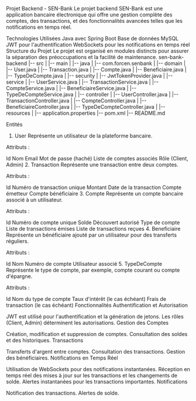 Projet Backend - SEN-Bank
Le projet backend SEN-Bank est une application bancaire électronique qui offre une gestion complète des comptes, des transactions, et des fonctionnalités avancées telles que les notifications en temps réel.

Technologies Utilisées
Java avec Spring Boot
Base de données MySQL
JWT pour l'authentification
WebSockets pour les notifications en temps réel
Structure du Projet
Le projet est organisé en modules distincts pour assurer la séparation des préoccupations et la facilité de maintenance.
sen-bank-backend
|-- src
|   |-- main
|       |-- java
|           |-- com.forcen.senbank
|               |-- domain
|                   |-- User.java
|                   |-- Transaction.java
|                   |-- Compte.java
|                   |-- Beneficiaire.java
|                   |-- TypeDeCompte.java
|               |-- security
|                   |-- JwtTokenProvider.java
|               |-- service
|                   |-- UserService.java
|                   |-- TransactionService.java
|                   |-- CompteService.java
|                   |-- BeneficiaireService.java
|                   |-- TypeDeCompteService.java
|               |-- controller
|                   |-- UserController.java
|                   |-- TransactionController.java
|                   |-- CompteController.java
|                   |-- BeneficiaireController.java
|                   |-- TypeDeCompteController.java
|       |-- resources
|           |-- application.properties
|-- pom.xml
|-- README.md

Entités
1. User
Représente un utilisateur de la plateforme bancaire.

Attributs :

Id
Nom
Email
Mot de passe (haché)
Liste de comptes associés
Rôle (Client, Admin)
2. Transaction
Représente une transaction entre deux comptes.

Attributs :

Id
Numéro de transaction unique
Montant
Date de la transaction
Compte émetteur
Compte bénéficiaire
3. Compte
Représente un compte bancaire associé à un utilisateur.

Attributs :

Id
Numéro de compte unique
Solde
Découvert autorisé
Type de compte
Liste de transactions émises
Liste de transactions reçues
4. Beneficiaire
Représente un bénéficiaire ajouté par un utilisateur pour des transferts réguliers.

Attributs :

Id
Nom
Numéro de compte
Utilisateur associé
5. TypeDeCompte
Représente le type de compte, par exemple, compte courant ou compte d'épargne.

Attributs :

Id
Nom du type de compte
Taux d'intérêt (le cas échéant)
Frais de transaction (le cas échéant)
Fonctionnalités
Authentification et Autorisation

JWT est utilisé pour l'authentification et la génération de jetons.
Les rôles (Client, Admin) déterminent les autorisations.
Gestion des Comptes

Création, modification et suppression de comptes.
Consultation des soldes et des historiques.
Transactions

Transferts d'argent entre comptes.
Consultation des transactions.
Gestion des bénéficiaires.
Notifications en Temps Réel

Utilisation de WebSockets pour des notifications instantanées.
Réception en temps réel des mises à jour sur les transactions et les changements de solde.
Alertes instantanées pour les transactions importantes.
Notifications

Notification des transactions.
Alertes de solde.
